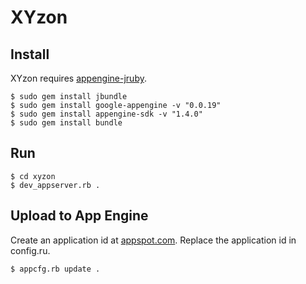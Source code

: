 # XYzon

## Install

XYzon requires [appengine-jruby](http://code.google.com/p/appengine-jruby/).

    $ sudo gem install jbundle
    $ sudo gem install google-appengine -v "0.0.19"
    $ sudo gem install appengine-sdk -v "1.4.0"
    $ sudo gem install bundle

## Run

    $ cd xyzon
    $ dev_appserver.rb .

## Upload to App Engine

Create an application id at [appspot.com](http://appengine.google.com/start/createapp).
Replace the application id in config.ru.

    $ appcfg.rb update .